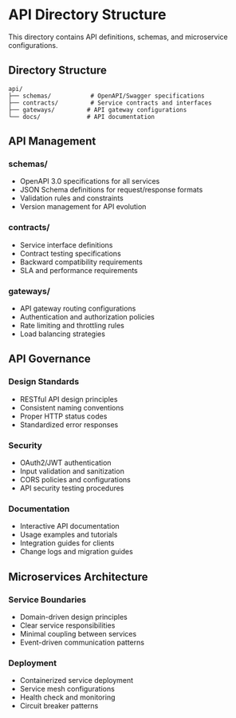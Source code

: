 # API Directory Structure

This directory contains API definitions, schemas, and microservice configurations.

## Directory Structure

```
api/
├── schemas/           # OpenAPI/Swagger specifications
├── contracts/         # Service contracts and interfaces
├── gateways/         # API gateway configurations
└── docs/             # API documentation
```

## API Management

### schemas/
- OpenAPI 3.0 specifications for all services
- JSON Schema definitions for request/response formats
- Validation rules and constraints
- Version management for API evolution

### contracts/
- Service interface definitions
- Contract testing specifications
- Backward compatibility requirements
- SLA and performance requirements

### gateways/
- API gateway routing configurations
- Authentication and authorization policies
- Rate limiting and throttling rules
- Load balancing strategies

## API Governance

### Design Standards
- RESTful API design principles
- Consistent naming conventions
- Proper HTTP status codes
- Standardized error responses

### Security
- OAuth2/JWT authentication
- Input validation and sanitization
- CORS policies and configurations
- API security testing procedures

### Documentation
- Interactive API documentation
- Usage examples and tutorials
- Integration guides for clients
- Change logs and migration guides

## Microservices Architecture

### Service Boundaries
- Domain-driven design principles
- Clear service responsibilities
- Minimal coupling between services
- Event-driven communication patterns

### Deployment
- Containerized service deployment
- Service mesh configurations
- Health check and monitoring
- Circuit breaker patterns